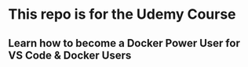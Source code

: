# This repo is for the Udemy Course
## Learn how to become a Docker Power User for VS Code & Docker Users